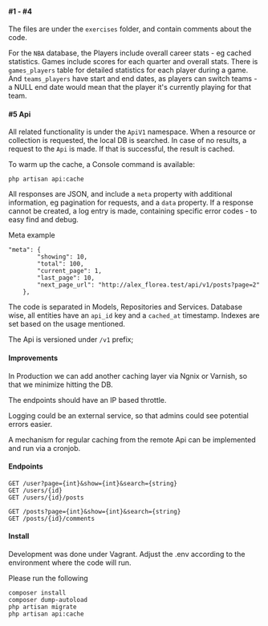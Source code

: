 #### #1 - #4
The files are under the ```exercises``` folder, and contain comments about the code.

For the ``NBA`` database, the Players include overall career stats - eg cached statistics. Games include scores for each quarter and overall stats. There is ```games_players``` table for detailed statistics for each player during a game. And ```teams_players``` have start and end dates, as players can switch teams - a NULL end date would mean that the player it's currently playing for that team.
#### #5 Api

All related functionality is under the ```ApiV1``` namespace.
When a resource or collection is requested, the local DB is searched. In case of no results, a request to the ```Api``` is made. If that is successful, the result is cached.

To warm up the cache, a Console command is available:
```
php artisan api:cache
```

All responses are JSON, and include a ```meta``` property with additional information, eg pagination for requests, and a ```data``` property. If a response cannot be created, a log entry is made, containing specific error codes - to easy find and debug.

Meta example
```
"meta": {
        "showing": 10,
        "total": 100,
        "current_page": 1,
        "last_page": 10,
        "next_page_url": "http://alex_florea.test/api/v1/posts?page=2"
    },
```

The code is separated in Models, Repositories and Services. Database wise, all entities have an ```api_id``` key and a ```cached_at``` timestamp. Indexes are set based on the usage mentioned.

The Api is versioned under ```/v1``` prefix;

#### Improvements
 In Production we can add another caching layer via Ngnix or Varnish, so that we minimize hitting the DB.
 
 The endpoints should have an IP based throttle.
 
 Logging could be an external service, so that admins could see potential errors easier.
 
 A mechanism for regular caching from the remote Api can be implemented and run via a cronjob.

#### Endpoints
```
GET /user?page={int}&show={int}&search={string}
GET /users/{id}
GET /users/{id}/posts

GET /posts?page={int}&show={int}&search={string}
GET /posts/{id}/comments
```

#### Install
Development was done under Vagrant. Adjust the .env according to the environment where the code will run.

Please run the following
```
composer install
composer dump-autoload
php artisan migrate
php artisan api:cache
```
